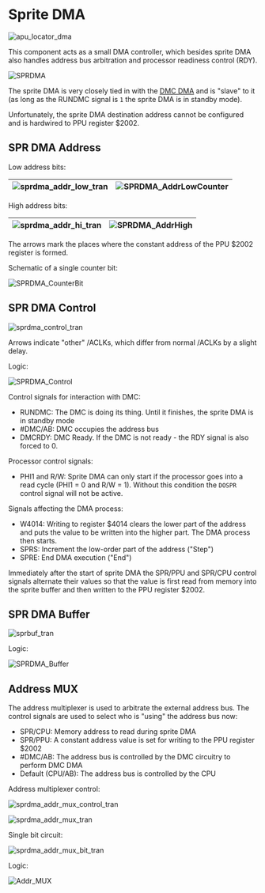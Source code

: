 # Sprite DMA

![apu_locator_dma](/BreakingNESWiki/imgstore/apu/apu_locator_dma.jpg)

This component acts as a small DMA controller, which besides sprite DMA also handles address bus arbitration and processor readiness control (RDY).

![SPRDMA](/BreakingNESWiki/imgstore/apu/SPRDMA.jpg)

The sprite DMA is very closely tied in with the [DMC DMA](dpcm.md) and is "slave" to it (as long as the RUNDMC signal is `1` the sprite DMA is in standby mode).

Unfortunately, the sprite DMA destination address cannot be configured and is hardwired to PPU register $2002.

## SPR DMA Address

Low address bits:

|![sprdma_addr_low_tran](/BreakingNESWiki/imgstore/apu/sprdma_addr_low_tran.jpg)|![SPRDMA_AddrLowCounter](/BreakingNESWiki/imgstore/apu/SPRDMA_AddrLowCounter.jpg)|
|---|---|

High address bits:

|![sprdma_addr_hi_tran](/BreakingNESWiki/imgstore/apu/sprdma_addr_hi_tran.jpg)|![SPRDMA_AddrHigh](/BreakingNESWiki/imgstore/apu/SPRDMA_AddrHigh.jpg)|
|---|---|

The arrows mark the places where the constant address of the PPU $2002 register is formed.

Schematic of a single counter bit:

![SPRDMA_CounterBit](/BreakingNESWiki/imgstore/apu/SPRDMA_CounterBit.jpg)

## SPR DMA Control

![sprdma_control_tran](/BreakingNESWiki/imgstore/apu/sprdma_control_tran.jpg)

Arrows indicate "other" /ACLKs, which differ from normal /ACLKs by a slight delay.

Logic:

![SPRDMA_Control](/BreakingNESWiki/imgstore/apu/SPRDMA_Control.jpg)

Control signals for interaction with DMC:
- RUNDMC: The DMC is doing its thing. Until it finishes, the sprite DMA is in standby mode
- #DMC/AB: DMC occupies the address bus
- DMCRDY: DMC Ready. If the DMC is not ready - the RDY signal is also forced to 0.

Processor control signals:
- PHI1 and R/W: Sprite DMA can only start if the processor goes into a read cycle (PHI1 = 0 and R/W = 1). Without this condition the `DOSPR` control signal will not be active.

Signals affecting the DMA process:
- W4014: Writing to register $4014 clears the lower part of the address and puts the value to be written into the higher part. The DMA process then starts.
- SPRS: Increment the low-order part of the address ("Step")
- SPRE: End DMA execution ("End")

Immediately after the start of sprite DMA the SPR/PPU and SPR/CPU control signals alternate their values so that the value is first read from memory into the sprite buffer and then written to the PPU register $2002.

## SPR DMA Buffer

![sprbuf_tran](/BreakingNESWiki/imgstore/apu/sprbuf_tran.jpg)

Logic:

![SPRDMA_Buffer](/BreakingNESWiki/imgstore/apu/SPRDMA_Buffer.jpg)

## Address MUX

The address multiplexer is used to arbitrate the external address bus. The control signals are used to select who is "using" the address bus now:

- SPR/CPU: Memory address to read during sprite DMA
- SPR/PPU: A constant address value is set for writing to the PPU register $2002
- #DMC/AB: The address bus is controlled by the DMC circuitry to perform DMC DMA
- Default (CPU/AB): The address bus is controlled by the CPU

Address multiplexer control:

![sprdma_addr_mux_control_tran](/BreakingNESWiki/imgstore/apu/sprdma_addr_mux_control_tran.jpg)

![sprdma_addr_mux_tran](/BreakingNESWiki/imgstore/apu/sprdma_addr_mux_tran.jpg)

Single bit circuit:

![sprdma_addr_mux_bit_tran](/BreakingNESWiki/imgstore/apu/sprdma_addr_mux_bit_tran.jpg)

Logic:

![Addr_MUX](/BreakingNESWiki/imgstore/apu/Addr_MUX.jpg)
